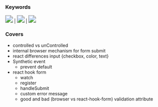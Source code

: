 ### Keywords

<img src="https://img.shields.io/badge/controlled-e95420" style="zoom:150%;" /> | <img src="https://img.shields.io/badge/reactHookForm-d4e157" style="zoom:150%;" /> | <img src="https://img.shields.io/badge/form--states-f7df1e" style="zoom:150%;" />

### Covers

- controlled vs unControlled
- internal browser mechanism for form submit
- react differences input {checkbox, color, text}
- Synthetic event
  - prevent default
- react hook form
  - watch
  - register
  - handleSubmit
  - custom error message
  - good and bad (browser vs react-hook-form) validation attribute
